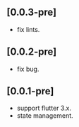 ## [0.0.3-pre]

* fix lints.

## [0.0.2-pre]

* fix bug.

## [0.0.1-pre]

* support flutter 3.x.
* state management.
